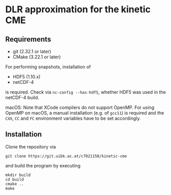 # DLR approximation for the kinetic CME

## Requirements
- git (2.32.1 or later)
- CMake (3.22.1 or later)

For performing snapshots, installation of

- HDF5 (1.10.x)
- netCDF-4
  
is required. Check via `nc-config --has-hdf5`, whether HDF5 was used in the netCDF-4 build.

macOS: Note that XCode compilers do not support OpenMP. For using OpenMP on macOS, a manual installation (e.g. of `gcc11`) is required and the `CXX`, `CC` and `FC` environment variables have to be set accordingly.

## Installation
Clone the repository via
```shell
git clone https://git.uibk.ac.at/c7021158/kinetic-cme
```
and build the program by executing
```shell
mkdir build
cd build
cmake ..
make
```